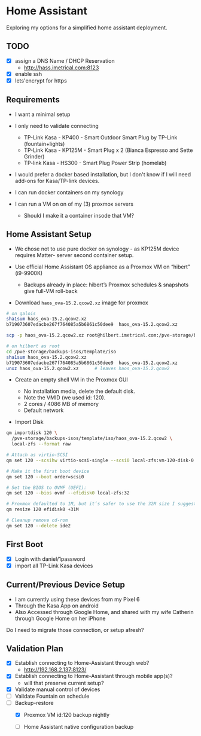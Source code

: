 # Home Assistant

Exploring my options for a simplified home assistant deployment.

## TODO

- [x] assign a DNS Name / DHCP Reservation
  - <http://hass.imetrical.com:8123>
- [x] enable ssh
- [x] lets'encrypt for https

## Requirements

- I want a minimal setup
- I only need to validate connecting
  - TP-Link Kasa - KP400 - Smart Outdoor Smart Plug by TP-Link (fountain+lights)
  - TP-Link Kasa - KP125M - Smart Plug x 2 (Bianca Espresso and Sette Grinder)
  - TP-link Kasa - HS300 - Smart Plug Power Strip (homelab)

- I would prefer a docker based installation, but I don't know if I will need add-ons for Kasa/TP-link devices.

- I can run docker containers on my synology
- I can run a VM on on of my (3) proxmox servers
  - Should I make it a container insode that VM?

## Home Assistant Setup

- We chose not to use pure docker on synology - as KP125M device requires Matter- server second container setup.
- Use official Home Assistant OS appliance as a Proxmox VM on “hibert” (i9-9900K)
  - Backups already in place: hibert’s Proxmox schedules & snapshots give full-VM roll-back

- Download `haos_ova-15.2.qcow2.xz` image for proxmox

```bash
# on galois
sha1sum haos_ova-15.2.qcow2.xz
b719073607edacbe267f764085a5b6861c50dee9  haos_ova-15.2.qcow2.xz

scp -p haos_ova-15.2.qcow2.xz root@hilbert.imetrical.com:/pve-storage/backups-isos/template/iso/

# on hilbert as root
cd /pve-storage/backups-isos/template/iso
sha1sum haos_ova-15.2.qcow2.xz
b719073607edacbe267f764085a5b6861c50dee9  haos_ova-15.2.qcow2.xz
unxz haos_ova-15.2.qcow2.xz      # leaves haos_ova-15.2.qcow2
```

- Create an empty shell VM in the Proxmox GUI
  - No installation media, delete the default disk.
  - Note the VMID (we used id: 120).
  - 2 cores /  4086 MB of memory
  - Default network

- Import Disk

```bash
qm importdisk 120 \
  /pve-storage/backups-isos/template/iso/haos_ova-15.2.qcow2 \
  local-zfs --format raw

# Attach as virtio-SCSI
qm set 120 --scsihw virtio-scsi-single --scsi0 local-zfs:vm-120-disk-0

# Make it the first boot device
qm set 120 --boot order=scsi0

# Set the BIOS to OVMF (UEFI):
qm set 120 --bios ovmf --efidisk0 local-zfs:32

# Proxmox defaulted to 1M, but it’s safer to use the 32M size I suggested (to avoid NVRAM corruption on UEFI upgrades).
qm resize 120 efidisk0 +31M

# Cleanup remove cd-rom
qm set 120 --delete ide2
```

## First Boot

- [x] Login with daniel/1password
- [x] import all TP-Link Kasa devices

## Current/Previous Device Setup

- I am currently using these devices from my Pixel 6
- Through the Kasa App on android
- Also Accessed through Google Home, and shared with my wife Catherin through Google Home on her iPhone

Do I need to migrate those connection, or setup afresh?

## Validation Plan

- [x] Establish connecting to Home-Assistant through web?
  - <http://192.168.2.137:8123/>
- [x] Establish connecting to Home-Assistant through mobile app(s)?
  - will that preserve current setup?
- [x] Validate manual control of devices
- [ ] Validate Fountain on schedule
- [ ] Backup-restore
  - [x] Proxmox VM id:120 backup nightly
  - [ ] Home Assistant native configuration backup

